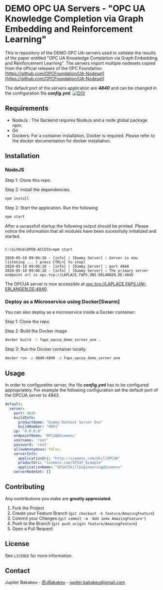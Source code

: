 # DEMO OPC UA Servers - "OPC UA Knowledge Completion via Graph Embedding and Reinforcement Learning"

This is repository of the DEMO OPC UA-servers used to validate the results of the paper entitled "OPC UA Knowledge Completion via Graph Embedding and Reinforcement Learning". The servers import multiple nodesets copied from the official releases of the OPC Foundation: [https://github.com/OPCFoundation/UA-Nodeset](https://github.com/OPCFoundation/UA-Nodeset)

The default port of the servers application are ***4840*** and can be changed in the configuration file ***config.yml***.
[![DOI](https://zenodo.org/badge/270277941.svg)](https://zenodo.org/badge/latestdoi/270277941)

## Requirements

* NodeJs : The Backend requires NodeJs and a node global package npm.
* Git
* Dockers: For a container installation, Docker is required. Please refer to the docker documentation for docker installation.

## Installation

### NodeJS

Step 1: Clone this repo.

Step 2: Install the dependencies.

```bash
npm install
```

Step 2: Start the application. Run the following

```bash
npm start
```

After a sucessfull startup the following output should be printed. Please notice the information that all modules have been sucessfully initialized and started.

```console

C:\GitHub\OPEN-ACCESS>npm start

2020-05-18 09:06:18 - [info] | [Dummy Server] : Server is now listening ... ( press CTRL+C to stop)
2020-05-18 09:06:18 - [info] | [Dummy Server] : port 4840
2020-05-18 09:06:18 - [info] | [Dummy Server] : The primary server endpoint url is opc.tcp://LAPLACE.FAPS.UNI-ERLANGEN.DE:4840

```
The OPCUA server is now accessible at [opc.tcp://LAPLACE.FAPS.UNI-ERLANGEN.DE:4840](opc.tcp://LAPLACE.FAPS.UNI-ERLANGEN.DE:4840).

### Deploy as a Microservice using Docker[Swarm]

You can also deploy as a microservice inside a Docker container:

Step 1: Clone the repo

Step 2: Build the Docker image

```bash
docker build -t faps_opcua_demo_server_one .
```

Step 3: Run the Docker container locally:

```bash
docker run -p 4840:4840 -d faps_opcua_demo_server_one
```

<!-- USAGE -->
## Usage

In order to configurethe server, the file ***config.yml*** has to be configured appropriately. For example the following configuration set the default port of the OPCUA server to 4843.


```yaml
default:
  server:
    port: 4840
    buildInfo:
      productName: "Dummy Dateset Server One"
      buildNumber: "0001"
    ip: "0.0.0.0"
    endpointName: 'OPCUA@Siemens'
    username: 'root'
    password: 'root'
    allowAnonymous: false,
    serverInfo:
      applicationUri: "http://siemens.com/SkillOPCUA"
      productUri: "siemens.com/SP347_Example"
      applicationName: "SP347SkillEngineering@Siemens" 
    serverNodeSet: []

```

<!-- CONTRIBUTING -->
## Contributing

Any contributions you make are **greatly appreciated**.

1. Fork the Project
2. Create your Feature Branch (`git checkout -b feature/AmazingFeature`)
3. Commit your Changes (`git commit -m 'Add some AmazingFeature'`)
4. Push to the Branch (`git push origin feature/AmazingFeature`)
5. Open a Pull Request

<!-- LICENSE -->
## License

See `LICENSE` for more information.

<!-- CONTACT -->
## Contact

Jupiter Bakakeu - [@JBakakeu](https://twitter.com/JBakakeu) - jupiter.bakakeu@gmail.com
